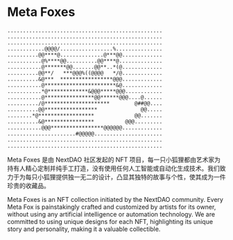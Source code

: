 # Meta Foxes

```
..................................................
..................................................
..................................................
............@@@@/.................%...............
..........@@****@..............@***@@.............
...........@%****@@..........@@****@..............
...........@*******@@.......@@**..*(@.............
..........@@**/   ***@@@%((@@@@   */@.............
..........&@***  *****************@@@.............
...........@***********************&@.............
...........*@*************&@@@*****@@@............
...........@****************@@******@@@....@......
........../@*********************        @##@@....
..........@@*****************              @@.....
........*@******************             @@.......
..........&@****************          @@@.........
...........@@@*****************@@@@@@.............
......................#@@@@@......................
..................................................
..................................................
```

Meta Foxes 是由 NextDAO 社区发起的 NFT 项目，每一只小狐狸都由艺术家为持有人精心定制并纯手工打造，没有使用任何人工智能或自动化生成技术。我们致力于为每只小狐狸提供独一无二的设计，凸显其独特的故事与个性，使其成为一件珍贵的收藏品。

Meta Foxes is an NFT collection initiated by the NextDAO community. Every Meta Fox is painstakingly crafted and customized by artists for its owner, without using any artificial intelligence or automation technology. We are committed to using unique designs for each NFT, highlighting its unique story and personality, making it a valuable collectible.
